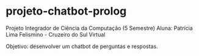 # projeto-chatbot-prolog

Projeto Integrador de Ciência da Computação (5 Semestre)
Aluna: Patrícia Lima Felismino - Cruzeiro do Sul Virtual

Objetivo: desenvolver um  chatbot de perguntas e respostas.
